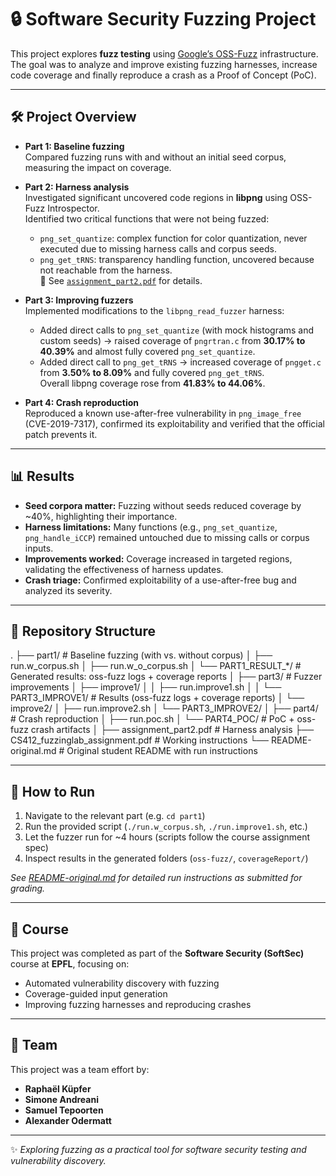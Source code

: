 # 🔒 Software Security Fuzzing Project

This project explores **fuzz testing** using [Google’s OSS-Fuzz](https://github.com/google/oss-fuzz) infrastructure.  
The goal was to analyze and improve existing fuzzing harnesses, increase code coverage and finally reproduce a crash as a Proof of Concept (PoC).  

---

## 🛠️ Project Overview

- **Part 1: Baseline fuzzing**  
  Compared fuzzing runs with and without an initial seed corpus, measuring the impact on coverage.  

- **Part 2: Harness analysis**  
  Investigated significant uncovered code regions in **libpng** using OSS-Fuzz Introspector.  
  Identified two critical functions that were not being fuzzed:  
  - `png_set_quantize`: complex function for color quantization, never executed due to missing harness calls and corpus seeds.  
  - `png_get_tRNS`: transparency handling function, uncovered because not reachable from the harness.  
  📑 See [`assignment_part2.pdf`](assignment_part2.pdf) for details.  

- **Part 3: Improving fuzzers**  
  Implemented modifications to the `libpng_read_fuzzer` harness:  
  - Added direct calls to `png_set_quantize` (with mock histograms and custom seeds) → raised coverage of `pngrtran.c` from **30.17% to 40.39%** and almost fully covered `png_set_quantize`.  
  - Added direct call to `png_get_tRNS` → increased coverage of `pngget.c` from **3.50% to 8.09%** and fully covered `png_get_tRNS`.  
  Overall libpng coverage rose from **41.83% to 44.06%**.  

- **Part 4: Crash reproduction**  
  Reproduced a known use-after-free vulnerability in `png_image_free` (CVE-2019-7317), confirmed its exploitability and verified that the official patch prevents it.  

---

## 📊 Results

- **Seed corpora matter:** Fuzzing without seeds reduced coverage by ~40%, highlighting their importance.  
- **Harness limitations:** Many functions (e.g., `png_set_quantize`, `png_handle_iCCP`) remained untouched due to missing calls or corpus inputs.  
- **Improvements worked:** Coverage increased in targeted regions, validating the effectiveness of harness updates.  
- **Crash triage:** Confirmed exploitability of a use-after-free bug and analyzed its severity.  

---

## 📂 Repository Structure

.
├── part1/ # Baseline fuzzing (with vs. without corpus)
│ ├── run.w_corpus.sh
│ ├── run.w_o_corpus.sh
│ └── PART1_RESULT_*/ # Generated results: oss-fuzz logs + coverage reports
│
├── part3/ # Fuzzer improvements
│ ├── improve1/
│ │ ├── run.improve1.sh
│ │ └── PART3_IMPROVE1/ # Results (oss-fuzz logs + coverage reports)
│ └── improve2/
│ ├── run.improve2.sh
│ └── PART3_IMPROVE2/
│
├── part4/ # Crash reproduction
│ ├── run.poc.sh
│ └── PART4_POC/ # PoC + oss-fuzz crash artifacts
│
├── assignment_part2.pdf # Harness analysis
├── CS412_fuzzinglab_assignment.pdf # Working instructions
└── README-original.md # Original student README with run instructions

---

## 🚀 How to Run

1. Navigate to the relevant part (e.g. `cd part1`)  
2. Run the provided script (`./run.w_corpus.sh`, `./run.improve1.sh`, etc.)  
3. Let the fuzzer run for ~4 hours (scripts follow the course assignment spec)  
4. Inspect results in the generated folders (`oss-fuzz/`, `coverageReport/`)  

*See [README-original.md](README-original.md) for detailed run instructions as submitted for grading.*  

---

## 🙌 Course

This project was completed as part of the **Software Security (SoftSec)** course at **EPFL**, focusing on:  
- Automated vulnerability discovery with fuzzing  
- Coverage-guided input generation  
- Improving fuzzing harnesses and reproducing crashes  

---

## 👥 Team

This project was a team effort by:  
 
- **Raphaël Küpfer**  
- **Simone Andreani**  
- **Samuel Tepoorten**
- **Alexander Odermatt**

---

✨ *Exploring fuzzing as a practical tool for software security testing and vulnerability discovery.*  
